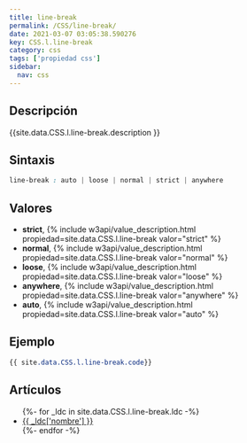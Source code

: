 ```yaml
---
title: line-break
permalink: /CSS/line-break/
date: 2021-03-07 03:05:38.590276
key: CSS.l.line-break
category: css
tags: ['propiedad css']
sidebar: 
  nav: css
---
```


## Descripción
{{site.data.CSS.l.line-break.description }}

## Sintaxis
~~~css
line-break : auto | loose | normal | strict | anywhere
~~~

## Valores
* **strict**,  {% include w3api/value_description.html propiedad=site.data.CSS.l.line-break valor="strict" %}
* **normal**,  {% include w3api/value_description.html propiedad=site.data.CSS.l.line-break valor="normal" %}
* **loose**,  {% include w3api/value_description.html propiedad=site.data.CSS.l.line-break valor="loose" %}
* **anywhere**,  {% include w3api/value_description.html propiedad=site.data.CSS.l.line-break valor="anywhere" %}
* **auto**,  {% include w3api/value_description.html propiedad=site.data.CSS.l.line-break valor="auto" %}

## Ejemplo
~~~css
{{ site.data.CSS.l.line-break.code}}
~~~

## Artículos
<ul>
{%- for _ldc in site.data.CSS.l.line-break.ldc -%}
   <li>
       <a href="{{_ldc['url'] }}">{{ _ldc['nombre'] }}</a>
   </li>
{%- endfor -%}
</ul>
